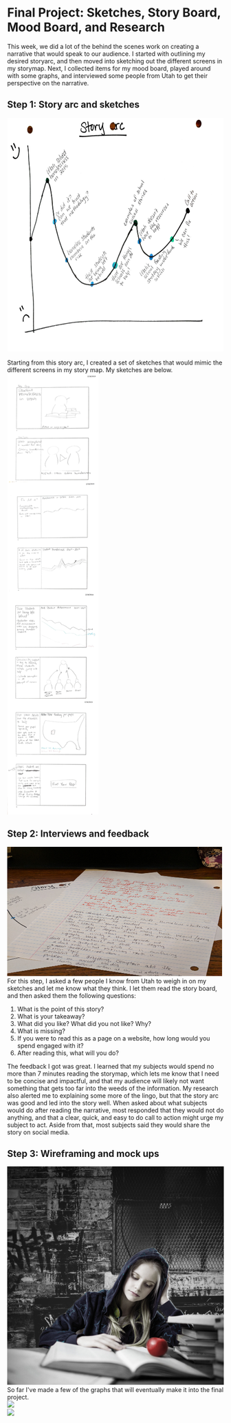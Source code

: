 # Final Project: Sketches, Story Board, Mood Board, and Research

This week, we did a lot of the behind the scenes work on creating a narrative that would speak to our audience. I started with outlining my desired storyarc, and then moved into sketching out the different screens in my storymap. Next, I collected items for my mood board, played around with some graphs, and interviewed some people from Utah to get their perspective on the narrative. 

## Step 1: Story arc and sketches
<img src="StoryArc.jpg" height=543 width=720> 

Starting from this story arc, I created a set of sketches that would mimic the different screens in my story map. My sketches are below.
<img src="Sketches.jpg">

## Step 2: Interviews and feedback
<img src="IMG_20190218_223958 (1).jpg" width=500 height=300>
For this step, I asked a few people I know from Utah to weigh in on my sketches and let me know what they think. I let them read the story board, and then asked them the following questions:
<OL>
  <LI>What is the point of this story?
  <LI>What is your takeaway?
  <LI>What did you like? What did you not like? Why?
  <LI>What is missing?
  <LI>If you were to read this as a page on a website, how long would you spend engaged with it?
  <LI>After reading this, what will you do?
</OL>

The feedback I got was great. I learned that my subjects would spend no more than 7 minutes reading the storymap, which lets me know that I need to be concise and impactful, and that my audience will likely not want something that gets too far into the weeds of the information. My research also alerted me to explaining some more of the lingo, but that the story arc was good and led into the story well. When asked about what subjects would do after reading the narrative, most responded that they would not do anything, and that a clear, quick, and easy to do call to action might urge my subject to act. Aside from that, most subjects said they would share the story on social media.

## Step 3: Wireframing and mock ups

<img src="HomelessStudent.jpg">
So far I've made a few of the graphs that will eventually make it into the final project. 

<div class='tableauPlaceholder' id='viz1550550589762' style='position: relative'><noscript><a href='#'><img alt=' ' src='https:&#47;&#47;public.tableau.com&#47;static&#47;images&#47;PI&#47;PITTestTableau&#47;UtahPointinTimeCounts2005to2018&#47;1_rss.png' style='border: none' /></a></noscript><object class='tableauViz'  style='display:none;'><param name='host_url' value='https%3A%2F%2Fpublic.tableau.com%2F' /> <param name='embed_code_version' value='3' /> <param name='site_root' value='' /><param name='name' value='PITTestTableau&#47;UtahPointinTimeCounts2005to2018' /><param name='tabs' value='no' /><param name='toolbar' value='yes' /><param name='static_image' value='https:&#47;&#47;public.tableau.com&#47;static&#47;images&#47;PI&#47;PITTestTableau&#47;UtahPointinTimeCounts2005to2018&#47;1.png' /> <param name='animate_transition' value='yes' /><param name='display_static_image' value='yes' /><param name='display_spinner' value='yes' /><param name='display_overlay' value='yes' /><param name='display_count' value='yes' /><param name='filter' value='publish=yes' /></object></div>                
<script type='text/javascript'>                    
  var divElement = document.getElementById('viz1550550589762');                    
  var vizElement = divElement.getElementsByTagName('object')[0];                    
  vizElement.style.width='100%';vizElement.style.height=(divElement.offsetWidth*0.75)+'px';                    
  var scriptElement = document.createElement('script');                    
  scriptElement.src = 'https://public.tableau.com/javascripts/api/viz_v1.js';                    
  vizElement.parentNode.insertBefore(scriptElement, vizElement);                
</script>

<div class='tableauPlaceholder' id='viz1550550742172' style='position: relative'><noscript><a href='#'><img alt=' ' src='https:&#47;&#47;public.tableau.com&#47;static&#47;images&#47;UT&#47;UTHmlsStd&#47;HomelessStudentsinUtah&#47;1_rss.png' style='border: none' /></a></noscript><object class='tableauViz'  style='display:none;'><param name='host_url' value='https%3A%2F%2Fpublic.tableau.com%2F' /> <param name='embed_code_version' value='3' /> <param name='site_root' value='' /><param name='name' value='UTHmlsStd&#47;HomelessStudentsinUtah' /><param name='tabs' value='no' /><param name='toolbar' value='yes' /><param name='static_image' value='https:&#47;&#47;public.tableau.com&#47;static&#47;images&#47;UT&#47;UTHmlsStd&#47;HomelessStudentsinUtah&#47;1.png' /> <param name='animate_transition' value='yes' /><param name='display_static_image' value='yes' /><param name='display_spinner' value='yes' /><param name='display_overlay' value='yes' /><param name='display_count' value='yes' /></object></div>               
<script type='text/javascript'>                    
  var divElement = document.getElementById('viz1550550742172');                    
  var vizElement = divElement.getElementsByTagName('object')[0];                    
  vizElement.style.width='100%';vizElement.style.height=(divElement.offsetWidth*0.75)+'px';                    
  var scriptElement = document.createElement('script');                    
  scriptElement.src = 'https://public.tableau.com/javascripts/api/viz_v1.js';                    
  vizElement.parentNode.insertBefore(scriptElement, vizElement);                
</script>
